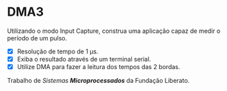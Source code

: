 # DMA3

Utilizando o modo Input Capture, construa uma aplicação capaz de medir o período de um pulso.

- [x] Resolução de tempo de 1 μs.
- [x] Exiba o resultado através de um terminal serial.
- [x] Utilize DMA para fazer a leitura dos tempos das 2 bordas.

Trabalho de *Sistemas __Microprocessados__* da Fundação Liberato.
